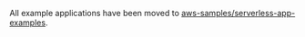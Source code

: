 All example applications have been moved to [aws-samples/serverless-app-examples](https://github.com/aws-samples/serverless-app-examples).
